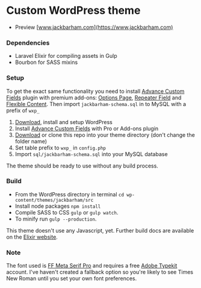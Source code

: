 # Custom WordPress theme 
- Preview [www.jackbarham.com](https://www.jackbarham.com)

### Dependencies
- Laravel Elixir for compiling assets in Gulp
- Bourbon for SASS mixins

### Setup
To get the exact same functionality you need to install [Advance Custom Fields](https://www.advancedcustomfields.com) plugin with premium add-ons: [Options Page](), [Repeater Field]() and [Flexible Content](). Then import `jackbarham-schema.sql` in to MySQL with a prefix of `wxp_`

1. [Download](https://wordpress.org/latest.zip), install and setup WordPress
2. Install [Advance Custom Fields](https://www.advancedcustomfields.com) with Pro or Add-ons plugin
3. [Download](https://github.com/jackbarham/jackbarham.com/archive/master.zip) or clone this repo into your theme directory (don't change the folder name)
4. Set table prefix to `wxp_` in `config.php`
5. Import `sql/jackbarham-schema.sql` into your MySQL database

The theme should be ready to use without any build process. 

### Build
- From the WordPress directory in terminal `cd wp-content/themes/jackbarham/src` 
- Install node packages `npm install` 
- Compile SASS to CSS `gulp` or `gulp watch`. 
- To minify run `gulp --production`. 

This theme doesn't use any Javascript, yet. Further build docs are available on the [Elixir website](https://laravel.com/docs/master/elixir).

### Note
The font used is [FF Meta Serif Pro](https://typekit.com/fonts/ff-meta-serif-web-pro) and requires a free [Adobe Typekit](https://typekit.com/plans) account. I've haven't created a fallback option so you're likely to see Times New Roman until you set your own font preferences.
